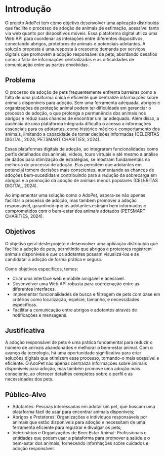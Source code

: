 # Introdução

O projeto AdoPet tem como objetivo desenvolver uma aplicação distribuída que facilite o processo de adoção de animais de estimação, acessível tanto via web quanto por dispositivos móveis. Essa plataforma digital utiliza uma Web API para coordenar as interações entre diferentes dispositivos, conectando abrigos, protetores de animais e potenciais adotantes. A solução proposta é uma resposta à crescente demanda por serviços digitais que promovem a adoção responsável de pets, abordando desafios como a falta de informações centralizadas e as dificuldades de comunicação entre as partes envolvidas.

## Problema
O processo de adoção de pets frequentemente enfrenta barreiras como a falta de uma plataforma única e eficiente que centralize informações sobre animais disponíveis para adoção. Sem uma ferramenta adequada, abrigos e organizações de proteção animal podem ter dificuldade em gerenciar o processo de adoção, o que prolonga a permanência dos animais nos abrigos e reduz suas chances de encontrar um lar adequado. Além disso, a ausência de uma plataforma integrada dificulta o acesso a informações essenciais para os adotantes, como histórico médico e comportamento dos animais, limitando a capacidade de tomar decisões informadas (CELERITAS DIGITAL, 2024; PETSMART CHARITIES, 2024).

Essas plataformas digitais de adoção, ao integrarem funcionalidades como perfis detalhados dos animais, vídeos, tours virtuais e até mesmo a análise de dados para otimização de estratégias, se mostram fundamentais na melhoria do processo de adoção. Elas permitem que adotantes em potencial tomem decisões mais conscientes, aumentando as chances de adoções bem-sucedidas e contribuindo para a redução da sobrecarga em abrigos e a promoção da adoção de animais menos populares (CELERITAS DIGITAL, 2024).

Ao implementar uma solução como o AdoPet, espera-se não apenas facilitar o processo de adoção, mas também promover a adoção responsável, garantindo que os adotantes estejam bem informados e comprometidos com o bem-estar dos animais adotados (PETSMART CHARITIES, 2024).


## Objetivos

O objetivo geral deste projeto é desenvolver uma aplicação distribuída que facilite a adoção de pets, permitindo que abrigos e protetores registrem animais disponíveis e que os adotantes possam visualizá-los e se candidatar à adoção de forma prática e segura.

Como objetivos específicos, temos:
- Criar uma interface web e mobile amigável e acessível.
- Desenvolver uma Web API robusta para coordenação entre as diferentes interfaces.
- Implementar funcionalidades de busca e filtragem de pets com base em critérios como localização, espécie, tamanho, e necessidades específicas.
- Facilitar a comunicação entre abrigos e adotantes através de notificações e mensagens.


## Justificativa

A adoção responsável de pets é uma prática fundamental para reduzir o número de animais abandonados e melhorar o bem-estar animal. Com o avanço da tecnologia, há uma oportunidade significativa para criar soluções digitais que otimizem esse processo, tornando-o mais acessível e eficiente. O AdoPet não apenas centraliza informações sobre animais disponíveis para adoção, mas também promove uma adoção mais consciente, ao oferecer detalhes completos sobre o perfil e as necessidades dos pets.

## Público-Alvo

- Adotantes: Pessoas interessadas em adotar um pet, que buscam uma plataforma fácil de usar para encontrar animais disponíveis;
- Abrigos e Protetores: Organizações e indivíduos responsáveis por animais que estão disponíveis para adoção e necessitam de uma ferramenta eficiente para registrar e divulgar os pets;
- Veterinários e Organizações de Bem-Estar Animal: Profissionais e entidades que podem usar a plataforma para promover a saúde e o bem-estar dos animais, fornecendo informações sobre cuidados e adoção responsável.
